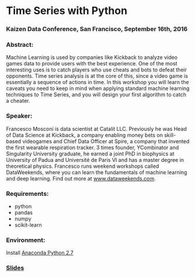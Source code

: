 # Time Series with Python

### Kaizen Data Conference, San Francisco, September 16th, 2016

### Abstract:
Machine Learning is used by companies like Kickback to analyze video games data to provide users with the best experience. One of the most interesting uses is to catch players who use cheats and bots to defeat their opponents. Time series analysis is at the core of this, since a video game is essentially a sequence of actions in time. In this workshop you will learn the caveats you need to keep in mind when applying standard machine learning techniques to Time Series, and you will design your first algorithm to catch a cheater.


### Speaker:
Francesco Mosconi is data scientist at Catalit LLC. Previously he was Head of Data Science at Kickback, a company enabling money bets on skill-based videogames and Chief Data Officer at Spire, a company that invented the first wearable respiration tracker. 3 times founder, YCombinator and  Singularity University graduate, he earned a joint PhD in biophysics at University of Padua and Université de Paris VI and has a master degree in theoretical physics. Francesco runs weekend workshops called DataWeekends, where you can learn the fundamentals of machine learning and deep learning. Find out more at www.dataweekends.com.

### Requirements:
- python
- pandas
- numpy
- scikit-learn

### Environment:
Install [Anaconda Python 2.7](https://www.continuum.io/downloads)

### [Slides](./time_series_with_python.pdf)
